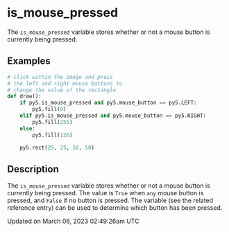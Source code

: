 # is_mouse_pressed

The `is_mouse_pressed` variable stores whether or not a mouse button is currently being pressed.

## Examples

<div class="example-table">

<div class="example-row"><div class="example-cell-image">

</div><div class="example-cell-code">

```python
# click within the image and press
# the left and right mouse buttons to
# change the value of the rectangle
def draw():
    if py5.is_mouse_pressed and py5.mouse_button == py5.LEFT:
        py5.fill(0)
    elif py5.is_mouse_pressed and py5.mouse_button == py5.RIGHT:
        py5.fill(255)
    else:
        py5.fill(126)

    py5.rect(25, 25, 50, 50)
```

</div></div>

</div>

## Description

The `is_mouse_pressed` variable stores whether or not a mouse button is currently being pressed. The value is `True` when `any` mouse button is pressed, and `False` if no button is pressed. The [](sketch_mouse_button) variable (see the related reference entry) can be used to determine which button has been pressed.

Updated on March 06, 2023 02:49:26am UTC
